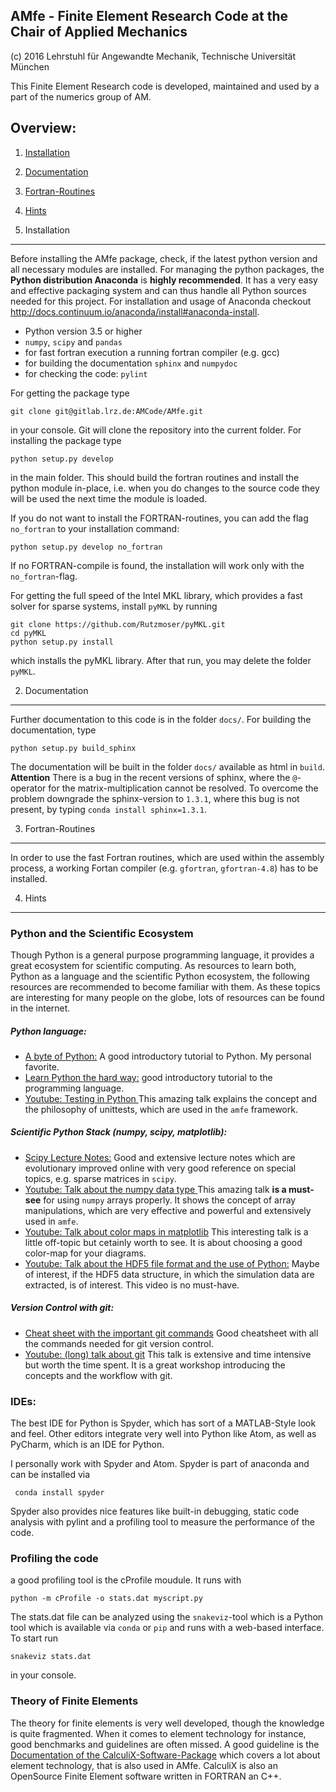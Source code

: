 AMfe - Finite Element Research Code at the Chair of Applied Mechanics
---------------------------------------------------------------------
(c) 2016 Lehrstuhl für Angewandte Mechanik, Technische Universität München


This Finite Element Research code is developed, maintained and used by a part of the numerics group of AM.


Overview:
---------

1.  [Installation](#1-installation)
2.  [Documentation](#2-documentation)
3.  [Fortran-Routines](#3-fortran-routines)
4.  [Hints](#4-hints)


1. Installation
--------------

Before installing the AMfe package, check, if the latest python version and all necessary modules are installed. For managing the python packages, the **Python distribution Anaconda** is **highly recommended**. It has a very easy and effective packaging system and can thus handle all Python sources needed for this project. For installation and usage of Anaconda checkout http://docs.continuum.io/anaconda/install#anaconda-install.

   - Python version 3.5 or higher
   - `numpy`, `scipy` and `pandas`
   - for fast fortran execution a running fortran compiler (e.g. gcc)
   - for building the documentation `sphinx` and `numpydoc`
   - for checking the code: `pylint`

For getting the package type

    git clone git@gitlab.lrz.de:AMCode/AMfe.git

in your console. Git will clone the repository into the current folder.
For installing the package type

    python setup.py develop

in the main folder. This should build the fortran routines and install the python module in-place, i.e. when you do changes to the source code they will be used the next time the module is loaded.

If you do not want to install the FORTRAN-routines, you can add the flag `no_fortran` to your installation command:

    python setup.py develop no_fortran

If no FORTRAN-compile is found, the installation will work only with the `no_fortran`-flag.

For getting the full speed of the Intel MKL library, which provides a fast solver for sparse systems, install `pyMKL` by running

    git clone https://github.com/Rutzmoser/pyMKL.git
    cd pyMKL
    python setup.py install

which installs the pyMKL library. After that run, you may delete the folder `pyMKL`. 

2. Documentation
----------------
Further documentation to this code is in the folder `docs/`. For building the documentation, type

    python setup.py build_sphinx

The documentation will be built in the folder `docs/` available as html in `build`.
**Attention** There is a bug in the recent versions of sphinx, where the `@`-operator for the matrix-multiplication cannot be resolved. To overcome the problem downgrade the sphinx-version to `1.3.1`, where this bug is not present, by typing `conda install sphinx=1.3.1`.

3. Fortran-Routines
-------------------
In order to use the fast Fortran routines, which are used within the assembly process, a working Fortan compiler (e.g. `gfortran`, `gfortran-4.8`) has to be installed.


4. Hints
-----------

### Python and the Scientific Ecosystem
Though Python is a general purpose programming language, it provides a great ecosystem for scientific computing. As resources to learn both, Python as a language and the scientific Python ecosystem, the following resources are recommended to become familiar with them. As these topics are interesting for many people on the globe, lots of resources can be found in the internet.

##### Python language:
- [A byte of Python:](http://python.swaroopch.com/) A good introductory tutorial to Python. My personal favorite.
- [Learn Python the hard way:](http://learnpythonthehardway.org/book/) good introductory tutorial to the programming language.
- [Youtube: Testing in Python ](https://www.youtube.com/watch?v=FxSsnHeWQBY) This amazing talk explains the concept and the philosophy of unittests, which are used in the `amfe` framework.

##### Scientific Python Stack (numpy, scipy, matplotlib):
- [Scipy Lecture Notes:](http://www.scipy-lectures.org/) Good and extensive lecture notes which are evolutionary improved online with very good reference on special topics, e.g. sparse matrices in `scipy`.
- [Youtube: Talk about the numpy data type ](https://www.youtube.com/watch?v=EEUXKG97YRw) This amazing talk **is a must-see** for using `numpy` arrays properly. It shows the concept of array manipulations, which are very effective and powerful and extensively used in `amfe`.
- [Youtube: Talk about color maps in matplotlib](https://youtu.be/xAoljeRJ3lU?list=PLYx7XA2nY5Gcpabmu61kKcToLz0FapmHu) This interesting talk is a little off-topic but cetainly worth to see. It is about choosing a good color-map for your diagrams.
- [Youtube: Talk about the HDF5 file format and the use of Python:](https://youtu.be/nddj5OA8LJo?list=PLYx7XA2nY5Gcpabmu61kKcToLz0FapmHu) Maybe of interest, if the HDF5 data structure, in which the simulation data are extracted, is of interest. This video is no must-have.

##### Version Control with git:
- [Cheat sheet with the important git commands](https://www.git-tower.com/blog/git-cheat-sheet/) Good cheatsheet with all the commands needed for git version control. 
- [Youtube: (long) talk about git](https://youtu.be/Qthor07loHM) This talk is extensive and time intensive but worth the time spent. It is a great workshop introducing the concepts and the workflow with git. 

### IDEs:

The best IDE for Python is Spyder, which has sort of a MATLAB-Style look and feel. Other editors integrate very well into Python like Atom, as well as PyCharm, which is an IDE for Python.

I personally work with Spyder and Atom. Spyder is part of anaconda and can be installed via

     conda install spyder

Spyder also provides nice features like built-in debugging, static code analysis with pylint and a profiling tool to measure the performance of the code.

### Profiling the code

a good profiling tool is the cProfile moudule. It runs with

    python -m cProfile -o stats.dat myscript.py

The stats.dat file can be analyzed using the `snakeviz`-tool which is a Python tool which is available via `conda` or `pip` and runs with a web-based interface. To start run

    snakeviz stats.dat

in your console.


### Theory of Finite Elements
The theory for finite elements is very well developed, though the knowledge is quite fragmented. When it comes to element technology for instance, good benchmarks and guidelines are often missed. A good guideline is the [Documentation of the CalculiX-Software-Package](http://web.mit.edu/calculix_v2.7/CalculiX/ccx_2.7/doc/ccx/ccx.html) which covers a lot about element technology, that is also used in AMfe. CalculiX is also an OpenSource Finite Element software written in FORTRAN an C++.
